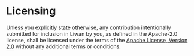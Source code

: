 # Licensing

Unless you explicitly state otherwise, any contribution intentionally submitted for inclusion in Liwan by you, as defined in the Apache-2.0 license, shall be licensed under the terms of the [Apache License, Version 2.0](https://opensource.org/license/apache-2-0) without any additional terms or conditions.
